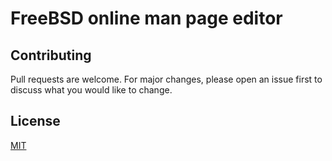 # FreeBSD online man page editor

## Contributing
Pull requests are welcome. For major changes, please open an issue first to discuss what you would like to change.

## License
[MIT](https://choosealicense.com/licenses/mit/)
